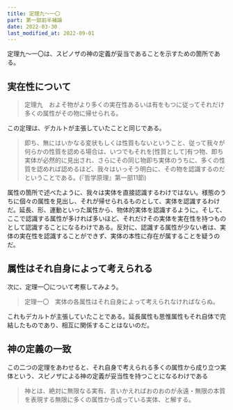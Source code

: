 ```yaml
---
title: 定理九～一〇
part: 第一部前半補論
date: 2022-03-30
last_modified_at: 2022-09-01
---
```

定理九～一〇は、スピノザの神の定義が妥当であることを示すための箇所である。

## 実在性について

>定理九　およそ物がより多くの実在性あるいは有をもつに従ってそれだけ多くの属性がその物に帰せられる。

この定理は、デカルトが主張していたことと同じである。

>即ち、無にはいかなる変状もしくは性質もないということ、従って我々が何らかの性質を認める場合は、いつでもそれを[性質として]有つ物、即ち実体が必然的に見出され、さらにその同じ物即ち実体のうちに、多くの性質を認めれば認めるほど、我々はいっそう明白に、その物を認識するのだということである。(『哲学原理』第一部11節)

属性の箇所で述べたように、我々は実体を直接認識するわけではない。様態のうちに個々の属性を見出し、それが帰せられるものとして、実体を認識するわけだ。延長、形、運動といった属性から、物体的実体を認識するように。そして、ここで認識する属性が多ければ多いほど、それだけその実体を実在性を持つものとして認識することになるわけである。反対に、認識する属性が少ない者は、実体の実在性を認識することができず、実体の本性に存在が属することを疑うのだ。

## 属性はそれ自身によって考えられる

次に、定理一〇について考察してみよう。

>定理一〇　実体の各属性はそれ自身によって考えられなければならぬ。

これもデカルトが主張していたことである。延長属性も思惟属性もそれ自体で完結したものであり、相互に関係することはないのだ。

## 神の定義の一致

この二つの定理をあわせると、それ自身で考えられる多くの属性から成り立つ実体という、スピノザによる神の定義が妥当性を持つことになるわけである

>神とは、絶対に無限なる実有、言いかえればおのおのが永遠・無限の本質を表現する無限に多くの属性から成っている実体、と解する。
